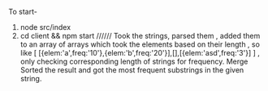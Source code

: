 To start-
1. node src/index  
2. cd client && npm start 
//////
Took the strings, parsed them , added them to an array of arrays which took the elements based on their length , so like  [ [{elem:'a',freq:'10'},{elem:'b',freq:'20'}],[],[{elem:'asd',freq:'3'}] ] , only checking corresponding length of strings for frequency.
Merge Sorted the result and got the most frequent substrings in the given string.